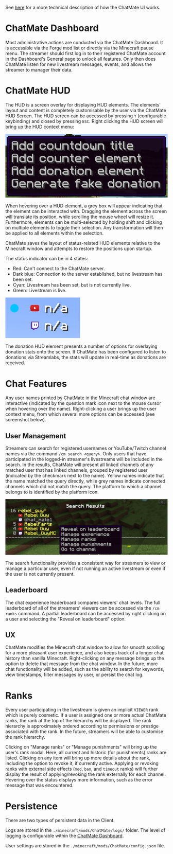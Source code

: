See [here](interactive-screen.md) for a more technical description of how the ChatMate UI works.

# ChatMate Dashboard
Most administrative actions are conducted via the ChatMate Dashboard. It is accessible via the Forge mod list or directly via the Minecraft pause menu. The streamer should first log in to their registered ChatMate account in the Dashboard's General page to unlock all features. Only then does ChatMate listen for new livestream messages, events, and allows the streamer to manager their data.

# ChatMate HUD
The HUD is a screen overlay for displaying HUD elements. The elements' layout and content is completely customisable by the user via the ChatMate HUD Screen. The HUD screen can be accessed by pressing `Y` (configurable keybinding) and closed by pressing `ESC`. Right clicking the HUD screen will bring up the HUD context menu:

<img src="./assets/hud-context.png">

When hovering over a HUD element, a grey box will appear indicating that the element can be interacted with. Dragging the element across the screen will translate its position, while scrolling the mouse wheel will resize it. Furthermore, elements can be multi-selected by holding shift and clicking on multiple elements to toggle their selection. Any transformation will then be applied to all elements within the selection.

ChatMate saves the layout of status-related HUD elements relative to the Minecraft window and attempts to restore the positions upon startup.

The status indicator can be in 4 states:
- Red: Can't connect to the ChatMate server.
- Dark blue: Connection to the server established, but no livestream has been set.
- Cyan: Livestream has been set, but is not currently live.
- Green: Livestream is live.

<img src="./assets/status.png">

The donation HUD element presents a number of options for overlaying donation stats onto the screen. If ChatMate has been configured to listen to donations via Streamlabs, the stats will update in real-time as donations are received.

# Chat Features
Any user names printed by ChatMate in the Minecraft chat window are interactive (indicated by the question mark icon next to the mouse cursor when hovering over the name). Right-clicking a user brings up the user context menu, from which several more options can be accessed (see screenshot below).

## User Management
Streamers can search for registered usernames or YouTube/Twitch channel names via the command `/cm search <query>`. Only users that have participated in the logged-in streamer's livestreams will be included in the search. In the results, ChatMate will present all linked channels of any matched user that has linked channels, grouped by registered user (indicated by the checkmark next to the name). Yellow names indicate that the name matched the query directly, while grey names indicate connected channels which did not match the query. The platform to which a channel belongs to is identified by the platform icon.

<img src="./assets/search.png">

The search functionality provides a consistent way for streamers to view or manage a particular user, even if not running an active livestream or even if the user is not currently present.

## Leaderboard
The chat experience leaderboard compares viewers' chat levels. The full leaderboard of all of the streamers' viewers can be accessed via the `/cm ranks` command. A partial leaderboard can be accessed by right clicking on a user and selecting the "Reveal on leaderboard" option.

## UX
ChatMate modifies the Minecraft chat window to allow for smooth scrolling for a more pleasant user experience, and also keeps track of a longer chat history than vanilla Minecraft. Right-clicking on any message brings up the option to delete that message from the chat window. In the future, more chat functionality will be added, such as the ability to search for keywords, view timestamps, filter messages by user, or persist the chat log.

# Ranks
Every user participating in the livestream is given an implicit `VIEWER` rank which is purely cosmetic. If a user is assigned one or more actual ChatMate ranks, the rank at the top of the hierarchy will be displayed. The rank hierarchy is approximately ordered according to permissions or prestige associated with the rank. In the future, streamers will be able to customise the rank hierarchy.

Clicking on "Manage ranks" or "Manage punishments" will bring up the user's rank modal. Here, all current and historic (for punishments) ranks are listed. Clicking on any item will bring up more details about the rank, including the option to revoke it, if currently active. Applying or revoking ranks with external side effects (`mod`, `ban`, and `timeout` ranks) will further display the result of applying/revoking the rank externally for each channel. Hovering over the status displays more information, such as the error message that was encountered.

# Persistence
There are two types of persistent data in the Client.

Logs are stored in the `./minecraft/mods/ChatMate/logs/` folder. The level of logging is configurable within the [ChatMate Dashboard](#chatmate-dashboard).

User settings are stored in the `./minecraft/mods/ChatMate/config.json` file. 
